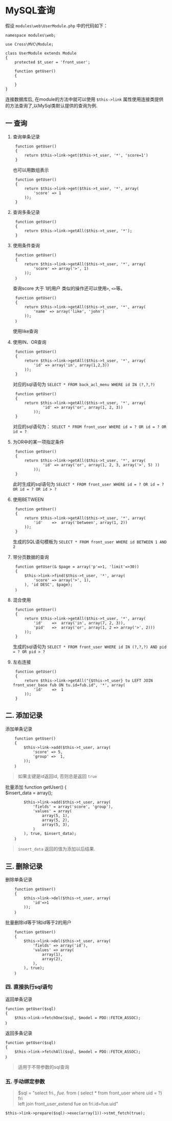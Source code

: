 # MySQL查询

假设 `modules\web\UserModule.php` 中的代码如下：

	namespace modules\web;
		
	use Cross\MVC\Module;

	class UserModule extends Module
	{
		protected $t_user = 'front_user';

		function getUser() 
		{

		}
	}

连接数据库后, 在module的方法中就可以使用 `$this->link` 属性使用连接类提供的方法查询了,以MySql类默认提供的查询为例.


## 一 查询

1. 查询单条记录

		function getUser() 
		{
			return $this->link->get($this->t_user, '*', 'score=1')
		}
	
	也可以用数组表示
	
		function getUser() 
		{
			return $this->link->get($this->t_user, '*', array(
				'score' => 1
			));
		}

2. 查询多条记录

		function getUser() 
		{
			return $this->link->getAll($this->t_user, '*');
		}

3. 使用条件查询

		function getUser() 
		{
			return $this->link->getAll($this->t_user, '*', array(
				'score' => array('>', 1)
			));
		｝

	查询score 大于 1的用户 类似的操作还可以使用`>`, `<>`等。

		function getUser() 
		{
			return $this->link->getAll($this->t_user, '*', array(
				'name' => array('like', 'john')
			));
		｝
	使用like查询

4. 使用IN、OR查询
	
		function getUser()
		{
			return $this->link->getAll($this->t_user, '*', array(
				'id' => array('in', array(1,2,3))
			));
		}

	对应的sql语句为 `SELECT * FROM back_acl_menu WHERE id IN (?,?,?)`

		function getUser()
		{
			return $this->link->getAll($this->t_user, '*', array(
					'id' => array('or', array(1, 2, 3))
				));
		}
	对应的sql语句为： `SELECT * FROM front_user WHERE id = ? OR id = ? OR id = ?`

5. 为OR中的某一项指定条件

		function getUser()
		{
			return $this->link->getAll($this->t_user, '*', array(
					'id' => array('or', array(1, 2, 3, array('>', 5) ))
				));
		}
	此时生成的sql语句为 `SELECT * FROM front_user WHERE id = ? OR id = ? OR id = ? OR id > ?`


6. 使用BETWEEN

		function getUser()
		{
			return $this->link->getAll($this->t_user, '*', array(
				'id'    =>  array('between', array(1, 2))
			));
		}
	生成的SQL语句模板为 `SELECT * FROM front_user WHERE id BETWEEN 1 AND 2`

7. 带分页数据的查询

		function getUser(& $page = array('p'=>1, 'limit'=>30))
		{
			$this->link->find($this->t_user, '*', array(
				'score'	=> array('>', 1),
			), 'id DESC', $page);
		｝

8. 混合使用

		function getUser()
		{
			return $this->link->getAll($this->t_user, '*', array(
	            'id'    =>  array('in', array(7, 2, 3)),
	            'pid'   =>  array('or', array(1, 2 => array('>', 2)))
			));
		}
	生成的sql语句为 `SELECT * FROM front_user WHERE id IN (?,?,?) AND pid = ? OR pid > ?`

9. 左右连接

		function getUser()
		{
			return $this->link->getAll("{$this->t_user} tu LEFT JOIN front_user_base fub ON tu.id=fub.id", '*', array(
	            'id'    =>  1
			));
		}

## 二. 添加记录

添加单条记录
		
		function getUser()
		{
			$this->link->add($this->t_user, array(
				'score'	=> 5,
				'group'	=>	1,
			));
		｝

>如果主键是id返回id, 否则总是返回 `true`

批量添加 
		function getUser()
		{		
			$insert_data = array();
		
			$this->link->add($this->t_user, array(
				'fields' = array('score', 'group'),
				'values' = array(
					array(5, 1),	
					array(5, 2),
					array(5, 3),
				)
			), true, $insert_data);
		｝

>`insert_data` 返回的值为添加以后结果.

## 三. 删除记录

删除单条记录

		function getUser()
		{
			$this->link->del($this->t_user, array(
				'id'=>1
			));
		｝

批量删除id等于1和id等于2的用户

		function getUser()
		{
			$this->link->del($this->t_user, array(
		        'fields' => array('id'),
		        'values' => array(
		            array(1),
		            array(2),
		        ),
			), true);
		｝

### 四. 直接执行sql语句
返回单条记录

	function getUser($sql)
	{
    	$this->link->fetchOne($sql, $model = PDO::FETCH_ASSOC);
	｝

返回多条记录

	function getUser($sql)
	{
		$this->link->fetchAll($sql, $model = PDO::FETCH_ASSOC);
	｝

> 适用于不带参数的sql查询

### 五. 手动绑定参数

>$sql =  "select fri.*, fue.* from ( select * from front_user where uid = ?) fri  
>left join front_user_extend fue on fri.id=fue.uid"

	$this->link->prepare($sql)->exec(array(1))->stmt_fetch(true);